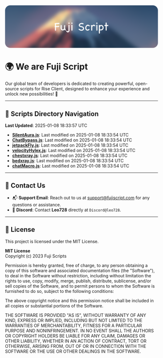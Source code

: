 ![Banner](.github/b.webp)

# 🌍 **We are Fuji Script**

Our global team of developers is dedicated to creating powerful, open-source scripts for Rise Client, designed to enhance your experience and unlock new possibilities! 🌟

---
<!-- SCRIPTS_NAVIGATION_START -->
## 📂 **Scripts Directory Navigation**

**Last Updated**: 2025-01-08 18:33:57 UTC

- **[SilentAura.js](scripts/SilentAura.js)**: Last modified on 2025-01-08 18:33:54 UTC
- **[ChatBypass.js](scripts/ChatBypass.js)**: Last modified on 2025-01-08 18:33:54 UTC
- **[jetpackFly.js](scripts/jetpackFly.js)**: Last modified on 2025-01-08 18:33:54 UTC
- **[velocityHylex.js](scripts/velocityHylex.js)**: Last modified on 2025-01-08 18:33:54 UTC
- **[chestxray.js](scripts/chestxray.js)**: Last modified on 2025-01-08 18:33:54 UTC
- **[bedxray.js](scripts/bedxray.js)**: Last modified on 2025-01-08 18:33:54 UTC
- **[chatMacro.js](scripts/chatMacro.js)**: Last modified on 2025-01-08 18:33:54 UTC

<!-- SCRIPTS_NAVIGATION_END -->

---

## 💬 **Contact Us**  
- 📬 **Support Email**: Reach out to us at [support@fujiscript.com](mailto:support@fujiscript.com) for any questions or assistance.  
- 💬 **Discord**: Contact **Leo728** directly at `Discord@leo728`.

---

## 📜 **License**

This project is licensed under the MIT License.  

**MIT License**  
Copyright (c) 2023 Fuji Scripts  

Permission is hereby granted, free of charge, to any person obtaining a copy of this software and associated documentation files (the "Software"), to deal in the Software without restriction, including without limitation the rights to use, copy, modify, merge, publish, distribute, sublicense, and/or sell copies of the Software, and to permit persons to whom the Software is furnished to do so, subject to the following conditions:  

The above copyright notice and this permission notice shall be included in all copies or substantial portions of the Software.  

THE SOFTWARE IS PROVIDED "AS IS", WITHOUT WARRANTY OF ANY KIND, EXPRESS OR IMPLIED, INCLUDING BUT NOT LIMITED TO THE WARRANTIES OF MERCHANTABILITY, FITNESS FOR A PARTICULAR PURPOSE AND NONINFRINGEMENT. IN NO EVENT SHALL THE AUTHORS OR COPYRIGHT HOLDERS BE LIABLE FOR ANY CLAIM, DAMAGES OR OTHER LIABILITY, WHETHER IN AN ACTION OF CONTRACT, TORT OR OTHERWISE, ARISING FROM, OUT OF OR IN CONNECTION WITH THE SOFTWARE OR THE USE OR OTHER DEALINGS IN THE SOFTWARE.  
